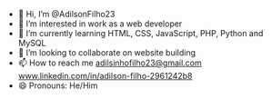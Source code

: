 - 👋 Hi, I’m @AdilsonFilho23
- 👀 I’m interested in work as a web developer
- 🌱 I’m currently learning HTML, CSS, JavaScript, PHP, Python and MySQL
- 💞️ I’m looking to collaborate on website building
- 📫 How to reach me adilsinhofilho23@gmail.com 
www.linkedin.com/in/adilson-filho-2961242b8
- 😄 Pronouns: He/Him

<!---
AdilsonFilho23/AdilsonFilho23 is a ✨ special ✨ repository because its `README.md` (this file) appears on your GitHub profile.
You can click the Preview link to take a look at your changes.
--->
